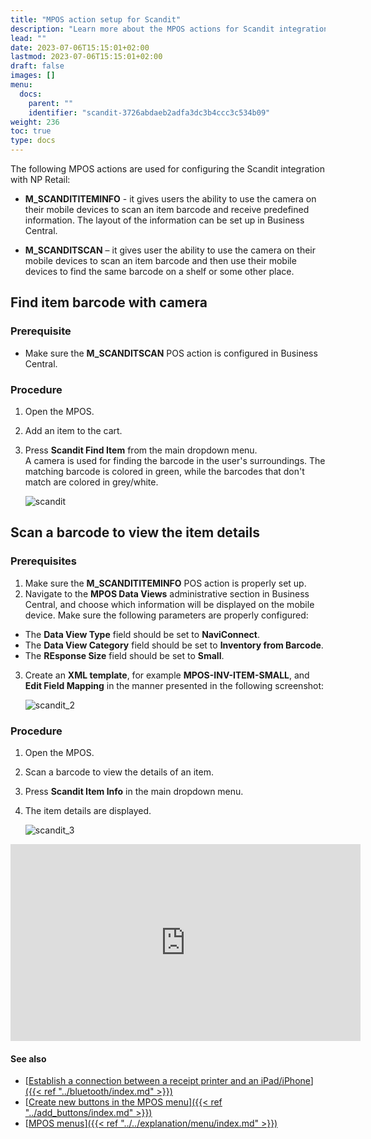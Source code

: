 ```yaml
---
title: "MPOS action setup for Scandit"
description: "Learn more about the MPOS actions for Scandit integration."
lead: ""
date: 2023-07-06T15:15:01+02:00
lastmod: 2023-07-06T15:15:01+02:00
draft: false
images: []
menu:
  docs:
    parent: ""
    identifier: "scandit-3726abdaeb2adfa3dc3b4ccc3c534b09"
weight: 236
toc: true
type: docs
---
```


The following MPOS actions are used for configuring the Scandit integration with NP Retail:

- **M_SCANDITITEMINFO** - it gives users the ability to use the camera on their mobile devices to scan an item barcode and receive predefined information. The layout of the information can be set up in Business Central. 

- **M_SCANDITSCAN** – it gives user the ability to use the camera on their mobile devices to scan an item barcode and then use their mobile devices to find the same barcode on a shelf or some other place. 

## Find item barcode with camera

### Prerequisite

- Make sure the **M_SCANDITSCAN** POS action is configured in Business Central.

### Procedure

1. Open the MPOS.
2. Add an item to the cart.
3. Press **Scandit Find Item** from the main dropdown menu.    
   A camera is used for finding the barcode in the user's surroundings. The matching barcode is colored in green, while the barcodes that don't match are colored in grey/white.

    ![scandit](scandit.PNG)

## Scan a barcode to view the item details

### Prerequisites

1. Make sure the **M_SCANDITITEMINFO** POS action is properly set up. 
2. Navigate to the **MPOS Data Views** administrative section in Business Central, and choose which information will be displayed on the mobile device. Make sure the following parameters are properly configured:
   
  - The **Data View Type** field should be set to **NaviConnect**.
  - The **Data View Category** field should be set to **Inventory from Barcode**. 
  - The **REsponse Size** field should be set to **Small**.

3. Create an **XML template**, for example **MPOS-INV-ITEM-SMALL**, and **Edit Field Mapping** in the manner presented in the following screenshot:
   
   ![scandit_2](scandit_2.PNG)

### Procedure

1. Open the MPOS.
2. Scan a barcode to view the details of an item.
3. Press **Scandit Item Info** in the main dropdown menu.
4. The item details are displayed.
   
   ![scandit_3](scandit_3.PNG)

<iframe width="560" height="315" src="https://www.youtube.com/embed/m8_tJSHWH1g" title="YouTube video player" frameborder="0" allow="accelerometer; autoplay; clipboard-write; encrypted-media; gyroscope; picture-in-picture; web-share" allowfullscreen></iframe>


#### See also

- [<ins>Establish a connection between a receipt printer and an iPad/iPhone<ins>]({{< ref "../bluetooth/index.md" >}})
- [<ins>Create new buttons in the MPOS menu<ins>]({{< ref "../add_buttons/index.md" >}})
- [<ins>MPOS menus<ins>]({{< ref "../../explanation/menu/index.md" >}})
